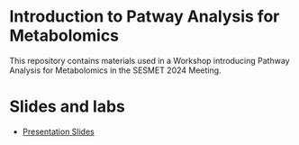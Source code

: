 # Introduction to Patway Analysis for Metabolomics

This repository contains materials used in a Workshop introducing Pathway Analysis for Metabolomics in the SESMET 2024 Meeting.

# Slides and labs

- [Presentation Slides](https://aspteaching.github.io/AnIntro2PWA4Metabolomics/PWA-4_Metabolomics-Slides.html)


